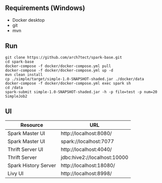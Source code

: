 ## Requirements (Windows)
- Docker desktop
- git
- mvn


## Run
```shell
git clone https://github.com/arch7tect/spark-base.git
cd spark-base
docker-compose -f docker/docker-compose.yml pull
docker-compose -f docker/docker-compose.yml up -d
mvn clean install
cp ./simple/target/simple-1.0-SNAPSHOT-shaded.jar ./docker/data
docker-compose -f docker/docker-compose.yml exec spark sh
cd /data
spark-submit simple-1.0-SNAPSHOT-shaded.jar -h -p file=test -p num=20 SimpleJob2
```

## UI
Resource|URL
------|---
Spark Master UI|http://localhost:8080/
Spark Master UI|spark://localhost:7077
Thrift Server UI|http://localhost:4040/
Thrift Server|jdbc:hive2://localhost:10000
Spark History Server|http://localhost:18080/
Livy UI|http://localhost:8998/
